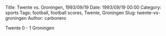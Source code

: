 Title: Twente vs. Groningen, 1993/09/19
Date: 1993/09/19 00:00
Category: sports
Tags: football, football scores, Twente, Groningen
Slug: twente-vs-groningen
Author: carbonero


Twente 0 - 1 Groningen
